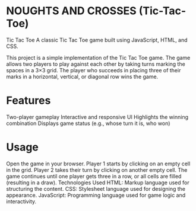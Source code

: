 # NOUGHTS AND CROSSES (Tic-Tac-Toe)

Tic Tac Toe
A classic Tic Tac Toe game built using JavaScript, HTML, and CSS.

This project is a simple implementation of the Tic Tac Toe game. The game allows two players to play against each other by taking turns marking the spaces in a 3×3 grid. The player who succeeds in placing three of their marks in a horizontal, vertical, or diagonal row wins the game.

# Features

Two-player gameplay
Interactive and responsive UI
Highlights the winning combination
Displays game status (e.g., whose turn it is, who won)

# Usage

Open the game in your browser.
Player 1 starts by clicking on an empty cell in the grid.
Player 2 takes their turn by clicking on another empty cell.
The game continues until one player gets three in a row, or all cells are filled (resulting in a draw).
Technologies Used
HTML: Markup language used for structuring the content.
CSS: Stylesheet language used for designing the appearance.
JavaScript: Programming language used for game logic and interactivity.
